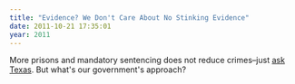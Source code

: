```yaml
---
title: "Evidence? We Don't Care About No Stinking Evidence"
date: 2011-10-21 17:35:01
year: 2011
---
```

More prisons and mandatory sentencing does not reduce crimes–just <a href="http://www.cbc.ca/news/politics/story/2011/10/17/pol-vp-milewski-texas-crime.html">ask Texas</a>. But what's our government's approach?
<img src="http://www.leadnow.ca/images/crime-bill-comic.png" alt="" />
